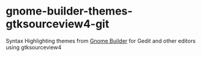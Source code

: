 # gnome-builder-themes-gtksourceview4-git

Syntax Highlighting themes from [Gnome Builder] for Gedit and other editors using gtksourceview4

[Gnome Builder]: https://gitlab.gnome.org/GNOME/gnome-builder/-/tree/master/data/style-schemes